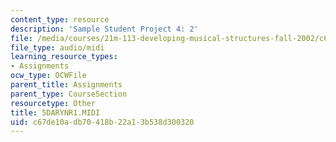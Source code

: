 ```yaml
---
content_type: resource
description: 'Sample Student Project 4: 2'
file: /media/courses/21m-113-developing-musical-structures-fall-2002/c67de10adb70418b22a13b538d300320_5DARYNR1.MIDI
file_type: audio/midi
learning_resource_types:
- Assignments
ocw_type: OCWFile
parent_title: Assignments
parent_type: CourseSection
resourcetype: Other
title: 5DARYNR1.MIDI
uid: c67de10a-db70-418b-22a1-3b538d300320
---
```


